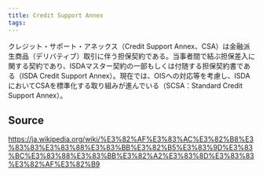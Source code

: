 ```yaml
---
title: Credit Support Annex
tags: 
---
```


クレジット・サポート・アネックス（Credit Support Annex、CSA）は金融派生商品（デリバティブ）取引に伴う担保契約である。当事者間で結ぶ担保差入に関する契約であり、ISDAマスター契約の一部もしくは付随する担保契約書である（ISDA Credit Support Annex）。現在では、OISへの対応等を考慮し、ISDAにおいてCSAを標準化する取り組みが進んでいる（SCSA：Standard Credit Support Annex）。

## Source
https://ja.wikipedia.org/wiki/%E3%82%AF%E3%83%AC%E3%82%B8%E3%83%83%E3%83%88%E3%83%BB%E3%82%B5%E3%83%9D%E3%83%BC%E3%83%88%E3%83%BB%E3%82%A2%E3%83%8D%E3%83%83%E3%82%AF%E3%82%B9